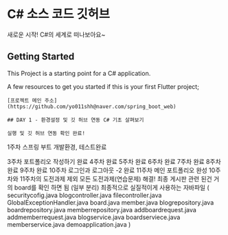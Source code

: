 # C# 소스 코드 깃허브

새로운 시작! C#의 세계로 떠나보아요~

## Getting Started

This Project is a starting point for a C# application.

A few resources to get you started if this is your first Flutter project;

    [프로젝트 메인 주소](https://github.com/yo011shh@naver.com/spring_boot_web)

    ## DAY 1 - 환경설정 및 깃 허브 연동 C# 기초 살펴보기

    실행 및 깃 허브 연동 확인 완료!

1주차 스프링 부트 개발환경, 테스트완료

3주차 포트폴리오 작성하기 완료
4주차 완료
5주차 완료
6주차 완료
7주차 완료
8주차 완료
9주차 완료
10주차 로그인과 로그아웃 -2 완료
11주차 메인 포트폴리오 완성
10주차와 11주차의 도전과제 제외 모든 도전과제(연습문제) 해결!
최종 게시판 관련 된건 거의 board를 확인 하면 됨 (일부 분리)
최종적으로 실질적이게 사용하는 자바파일 (
securitycofig.java
blogcontroller.java
filecontroller.java
GlobalExceptionHandler.java
board.java
member.java
blogrepository.java
boardrepository.java
memberrepository.java
addboardrequest.java
addmemberrequest.java
blogservice.java
boardserviece.java
memberservice.java
demoapplication.java
)
